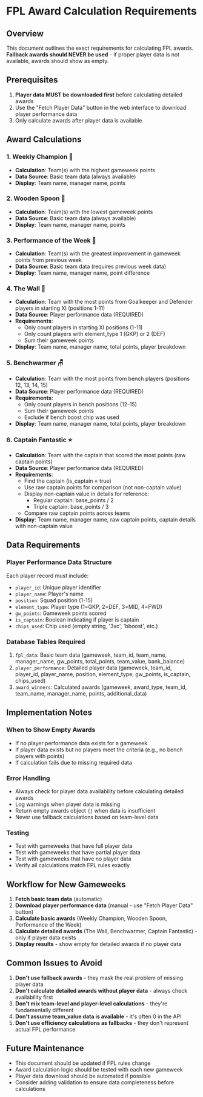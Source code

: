 # FPL Award Calculation Requirements

## Overview
This document outlines the exact requirements for calculating FPL awards. **Fallback awards should NEVER be used** - if proper player data is not available, awards should show as empty.

## Prerequisites
1. **Player data MUST be downloaded first** before calculating detailed awards
2. Use the "Fetch Player Data" button in the web interface to download player performance data
3. Only calculate awards after player data is available

## Award Calculations

### 1. Weekly Champion 👑
- **Calculation**: Team(s) with the highest gameweek points
- **Data Source**: Basic team data (always available)
- **Display**: Team name, manager name, points

### 2. Wooden Spoon 🥄
- **Calculation**: Team(s) with the lowest gameweek points
- **Data Source**: Basic team data (always available)
- **Display**: Team name, manager name, points

### 3. Performance of the Week 🚀
- **Calculation**: Team(s) with the greatest improvement in gameweek points from previous week
- **Data Source**: Basic team data (requires previous week data)
- **Display**: Team name, manager name, point difference

### 4. The Wall 🧱
- **Calculation**: Team with the most points from Goalkeeper and Defender players in starting XI (positions 1-11)
- **Data Source**: Player performance data (REQUIRED)
- **Requirements**:
  - Only count players in starting XI positions (1-11)
  - Only count players with element_type 1 (GKP) or 2 (DEF)
  - Sum their gameweek points
- **Display**: Team name, manager name, total points, player breakdown

### 5. Benchwarmer 🪑
- **Calculation**: Team with the most points from bench players (positions 12, 13, 14, 15)
- **Data Source**: Player performance data (REQUIRED)
- **Requirements**:
  - Only count players in bench positions (12-15)
  - Sum their gameweek points
  - Exclude if bench boost chip was used
- **Display**: Team name, manager name, total points, player breakdown

### 6. Captain Fantastic ⭐
- **Calculation**: Team with the captain that scored the most points (raw captain points)
- **Data Source**: Player performance data (REQUIRED)
- **Requirements**:
  - Find the captain (is_captain = true)
  - Use raw captain points for comparison (not non-captain value)
  - Display non-captain value in details for reference:
    - Regular captain: base_points / 2
    - Triple captain: base_points / 3
  - Compare raw captain points across teams
- **Display**: Team name, manager name, raw captain points, captain details with non-captain value

## Data Requirements

### Player Performance Data Structure
Each player record must include:
- `player_id`: Unique player identifier
- `player_name`: Player's name
- `position`: Squad position (1-15)
- `element_type`: Player type (1=GKP, 2=DEF, 3=MID, 4=FWD)
- `gw_points`: Gameweek points scored
- `is_captain`: Boolean indicating if player is captain
- `chips_used`: Chip used (empty string, '3xc', 'bboost', etc.)

### Database Tables Required
1. `fpl_data`: Basic team data (gameweek, team_id, team_name, manager_name, gw_points, total_points, team_value, bank_balance)
2. `player_performance`: Detailed player data (gameweek, team_id, player_id, player_name, position, element_type, gw_points, is_captain, chips_used)
3. `award_winners`: Calculated awards (gameweek, award_type, team_id, team_name, manager_name, points, additional_data)

## Implementation Notes

### When to Show Empty Awards
- If no player performance data exists for a gameweek
- If player data exists but no players meet the criteria (e.g., no bench players with points)
- If calculation fails due to missing required data

### Error Handling
- Always check for player data availability before calculating detailed awards
- Log warnings when player data is missing
- Return empty awards object `{}` when data is insufficient
- Never use fallback calculations based on team-level data

### Testing
- Test with gameweeks that have full player data
- Test with gameweeks that have partial player data
- Test with gameweeks that have no player data
- Verify all calculations match FPL rules exactly

## Workflow for New Gameweeks

1. **Fetch basic team data** (automatic)
2. **Download player performance data** (manual - use "Fetch Player Data" button)
3. **Calculate basic awards** (Weekly Champion, Wooden Spoon, Performance of the Week)
4. **Calculate detailed awards** (The Wall, Benchwarmer, Captain Fantastic) - only if player data exists
5. **Display results** - show empty for detailed awards if no player data

## Common Issues to Avoid

1. **Don't use fallback awards** - they mask the real problem of missing player data
2. **Don't calculate detailed awards without player data** - always check availability first
3. **Don't mix team-level and player-level calculations** - they're fundamentally different
4. **Don't assume team_value data is available** - it's often 0 in the API
5. **Don't use efficiency calculations as fallbacks** - they don't represent actual FPL performance

## Future Maintenance

- This document should be updated if FPL rules change
- Award calculation logic should be tested with each new gameweek
- Player data download should be automated if possible
- Consider adding validation to ensure data completeness before calculations

